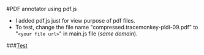 #PDF annotator using pdf.js 

- I added pdf.js just for view purpose of pdf files.
- To test, change the file name "compressed.tracemonkey-pldi-09.pdf" to "`<your file url>`" in main.js file (_same domain_).



###[Test](https://cdn.rawgit.com/venkateshwar/pdf-annotator/master/index.html)
